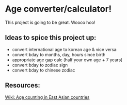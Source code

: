 # Age converter/calculator!

This project is going to be great. Woooo hoo!

## Ideas to spice this project up:

- convert international age to korean age & vice versa
- convert bday to months, day, hours since birth
- appropriate age gap calc (half your own age + 7 years)
- convert bday to zodiac sign
- convert bday to chinese zodiac

## Resources:

[Wiki: Age counting in East Asian countries](https://en.wikipedia.org/wiki/East_Asian_age_reckoning)
